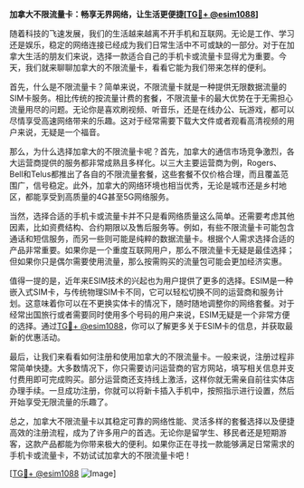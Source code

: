 **加拿大不限流量卡：畅享无界网络，让生活更便捷[[TG💪+ @esim1088](https://t.me/s/esim1088)]**

随着科技的飞速发展，我们的生活越来越离不开手机和互联网。无论是工作、学习还是娱乐，稳定的网络连接已经成为我们日常生活中不可或缺的一部分。对于在加拿大生活的朋友们来说，选择一款适合自己的手机卡或流量卡显得尤为重要。今天，我们就来聊聊加拿大的不限流量卡，看看它能为我们带来怎样的便利。

首先，什么是不限流量卡？简单来说，不限流量卡就是一种提供无限数据流量的SIM卡服务。相比传统的按流量计费的套餐，不限流量卡的最大优势在于无需担心流量用尽的问题。无论你是喜欢刷视频、听音乐，还是在线办公、玩游戏，都可以尽情享受高速网络带来的乐趣。这对于经常需要下载大文件或者观看高清视频的用户来说，无疑是一个福音。

那么，为什么选择加拿大的不限流量卡呢？首先，加拿大的通信市场竞争激烈，各大运营商提供的服务都非常成熟且多样化。以三大主要运营商为例，Rogers、Bell和Telus都推出了各自的不限流量套餐，这些套餐不仅价格合理，而且覆盖范围广，信号稳定。此外，加拿大的网络环境也相当优秀，无论是城市还是乡村地区，都能享受到高质量的4G甚至5G网络服务。

当然，选择合适的手机卡或流量卡并不只是看网络质量这么简单。还需要考虑其他因素，比如资费结构、合约期限以及售后服务等。例如，有些不限流量卡可能包含通话和短信服务，而另一些则可能是纯粹的数据流量卡。根据个人需求选择合适的产品非常重要。如果你是一个重度互联网用户，那么不限流量卡无疑是最佳选择；但如果你只是偶尔需要使用流量，那么按需购买的流量包可能会更加经济实惠。

值得一提的是，近年来ESIM技术的兴起也为用户提供了更多的选择。ESIM是一种嵌入式SIM卡，与传统物理SIM卡不同，它可以轻松切换不同的运营商和服务计划。这意味着你可以在不更换实体卡的情况下，随时随地调整你的网络套餐。对于经常出国旅行或者需要同时使用多个号码的用户来说，ESIM无疑是一个非常方便的选择。通过[TG💪+ @esim1088](https://t.me/s/esim1088)，你可以了解更多关于ESIM卡的信息，并获取最新的优惠活动。

最后，让我们来看看如何注册和使用加拿大的不限流量卡。一般来说，注册过程非常简单快捷。大多数情况下，你只需要访问运营商的官方网站，填写相关信息并支付费用即可完成购买。部分运营商还支持线上激活，这样你就无需亲自前往实体店办理手续。一旦成功注册，你就可以将新卡插入手机中，按照指示进行设置，然后开始享受无限流量的乐趣了。

总之，加拿大不限流量卡以其稳定可靠的网络性能、灵活多样的套餐选择以及便捷高效的注册流程，成为了许多用户的首选。无论你是留学生、移民者还是短期游客，这款产品都能为你带来极大的便利。如果你正在寻找一款能够满足日常需求的手机卡或流量卡，不妨试试加拿大的不限流量卡吧！

[[TG💪+ @esim1088](https://t.me/s/esim1088) ![Image](https://i.postimg.cc/4NQfJmqS/Snipaste-2025-05-13-00-14-12.png)]